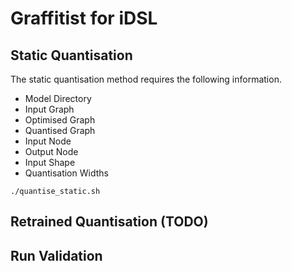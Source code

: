 # Graffitist for iDSL



## Static Quantisation

The static quantisation method requires the following information.

 - Model Directory
 - Input Graph
 - Optimised Graph
 - Quantised Graph
 - Input Node
 - Output Node
 - Input Shape
 - Quantisation Widths

```
./quantise_static.sh
```

## Retrained Quantisation (TODO)


## Run Validation
